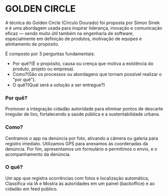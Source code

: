 # GOLDEN CIRCLE

A técnica do Golden Circle (Círculo Dourado) foi proposta por Simon Sinek e é uma abordagem usada para inspirar liderança, inovação e comunicação eficaz — sendo muito útil também na engenharia de software, especialmente em definição de produtos, motivação de equipes e alinhamento de propósito.

É composto por 3 perguntas fundamentais:
- Por quê?(É o propósito, causa ou crença que motiva a existência do produto, projeto ou empresa).
- Como?(São os processos ou abordagens que tornam possível realizar o "por quê").
- O quê?(Qual será a solução a ser entregue?)

### Por quê?
Promover a integração cidadão autoridade para eliminar pontos de descarte irregular de lixo, fortalecendo a saúde pública e a sustentabilidade urbana.

### Como?
Centramos o app na denúncia por foto, ativando a câmera ou galeria para registro imediato. Utilizamos GPS para anexamos às coordenadas da denúncia. Por fim, apresentamos um formulário e permitimos o envio, e o acompanhamento da denúncia.

### O quê?
Um app que registra ocorrências com fotos e localização automática, Classifica via IA e Mostra às autoridades em um painel (backoffice) e ao cidadão em feed público.
